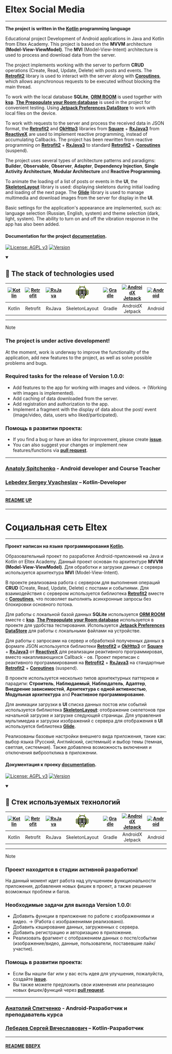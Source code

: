 # Eltex Social Media
<a name="up"></a>

---

**The project is written in the [Kotlin](https://kotlinlang.org) programming language**

Educational project Development of Android applications in Java and Kotlin from Eltex Academy.
This project is based on the **MVVM** architecture **(Model-View-ViewModel)**.
The **MVI** (Model-View-Intent) architecture is used to process and download data from the server.

The project implements working with the server to perform **CRUD** operations (Create, Read, Update, Delete) with posts and events.
The [**Retrofit2**](https://github.com/square/retrofit) library is used to interact with the server along with [**Coroutines**](https://github.com/Kotlin/kotlinx.coroutines ), which allows asynchronous requests to be executed without blocking the main thread.

To work with the local database **SQLite**, **[ORM ROOM](https://developer.android.com/training/data-storage/room)** is used together with **[ksp](https://developer.android.com/jetpack/androidx/releases/room)**.
**[The Prepopulate your Room database](https://developer.android.com/training/data-storage/room/prepopulate)** is used in the project for convenient testing.
Using **[Jetpack Preferences DataStore](https://developer.android.com/topic/libraries/architecture/datastore)** to work with local files on the device.

To work with requests to the server and process the received data in JSON format, the **[Retrofit2](https://github.com/square/retrofit)** and **[OkHttp3](https://github.com/square/okhttp)** libraries from **[Square](https://github.com/square)** + **[RxJava3](https://github.com/ReactiveX/RxJava)** from **[ReactiveX](https://github.com/ReactiveX)** are used to implement reactive programming, instead of accumulating Callbacks. The project has been rewritten from reactive programming on **[Retrofit2](https://github.com/square/retrofit)** + **[RxJava3](https://github.com/ReactiveX/RxJava)** to standard **[Retrofit2](https://github.com/square/retrofit)** + **[Coroutines](https://github.com/Kotlin/kotlinx.coroutines)** (suspend).

The project uses several types of architecture patterns and paradigms: **Builder**, **Observable**, **Observer**, **Adapter**, **Dependency Injection**, **Single Activity Architecture**, **Modular Architecture** and **Reactive Programming**.

To animate the loading of a list of posts or events in the **UI**, the [**SkeletonLayout**](https://github.com/Faltenreich/SkeletonLayout) library is used: displaying skeletons during initial loading and loading of the next page.
The [**Glide**](https://github.com/bumptech/glide) library is used to manage multimedia and download images from the server for display in the **UI**.

Basic settings for the application's appearance are implemented, such as: language selection (Russian, English, system) and theme selection (dark, light, system). The ability to turn on and off the vibration response in the app has also been added.

#### Documentation for the project [**documentation**](documentation/documentation.md).

[![License: AGPL v3](https://img.shields.io/badge/License-AGPL%20v3-blue.svg)](https://www.gnu.org/licenses/agpl-3.0)
[![Version](https://img.shields.io/badge/Version-0.18.1-green.svg)](https://github.com/LebedevSergeyVach/EltexSocialMedia/releases/tag/v0.18.1)

<details open="open">
    <summary><h2>🚀 The stack of technologies used</h2></summary>

| [<img src="https://cdn.jsdelivr.net/gh/devicons/devicon/icons/kotlin/kotlin-original.svg" width="40" height="40" alt="Kotlin" />](https://kotlinlang.org/) | [<img src="https://uploads-ssl.webflow.com/60996f3af06ca2ff488a7bfb/60a269bf446a85794a4d3b6b_Retrofit.jpg" width="40" height="40" alt="Retrofit" />](https://square.github.io/retrofit/) | [<img src="https://static.cdnlogo.com/logos/r/27/reactivex.svg" width="40" height="40" alt="RxJava" />](https://reactivex.io/) | [<img src="https://raw.githubusercontent.com/Faltenreich/SkeletonLayout/refs/heads/develop/images/android.png" width="40" height="40" alt="SkeletonLayout" />](https://github.com/Faltenreich/SkeletonLayout) | [<img src="https://cdn.jsdelivr.net/gh/devicons/devicon/icons/gradle/gradle-original.svg" width="40" height="40" alt="Gradle" />](https://gradle.org/) | [<img src="https://services.google.com/fh/files/emails/android_dev_newsletter_feb_image3.png" width="40" height="40" alt="AndroidX Jetpack" />](https://developer.android.com/jetpack) | [<img src="https://cdn.jsdelivr.net/gh/devicons/devicon/icons/android/android-plain-wordmark.svg" width="40" height="40" alt="Android" />](https://www.android.com/) | [<img src="https://s3.amazonaws.com/playstore/images/60bb08c2fc6d0bddb91e0e3553dcdb48" width="40" height="40" alt="Android" />](https://github.com/bumptech/glide?tab=readme-ov-file) |
|:----------------------------------------------------------------------------------------------------------------------------------------------------------:|:----------------------------------------------------------------------------------------------------------------------------------------------------------------------------------------:|:------------------------------------------------------------------------------------------------------------------------------:|:-------------------------------------------------------------------------------------------------------------------------------------------------------------------------------------------------------------:|:------------------------------------------------------------------------------------------------------------------------------------------------------:|:--------------------------------------------------------------------------------------------------------------------------------------------------------------------------------------:|:--------------------------------------------------------------------------------------------------------------------------------------------------------------------:|:-------------------------------------------------------------------------------------------------------------------------------------------------------------------------------------:|
|                                                                           Kotlin                                                                           |                                                                                         Retrofit                                                                                         |                                                             RxJava                                                             |                                                                                                SkeletonLayout                                                                                                 |                                                                         Gradle                                                                         |                                                                                    AndroidX Jetpack                                                                                    |                                                                               Android                                                                                |                                                                                         Glide                                                                                         |

</details>

---

> [!NOTE]
> ### **The project is under active development!**
>
> At the moment, work is underway to improve the functionality of the application, add new features to the project, as well as solve possible problems and bugs.
>
> ### Required tasks for the release of Version 1.0.0:
> - Add features to the app for working with images and videos. -> (Working with images is implemented).
> - Add caching of data downloaded from the server.
> - Add registration and authorization to the app.
> - Implement a fragment with the display of data about the post/ event (image/video, data, users who liked/participated).
>
> ### Помощь в развитии проекта:
> - If you find a bug or have an idea for improvement, please create [**issue**](https://github.com/LebedevSergeyVach/EltexSocialMedia/issues).
> - You can also suggest your changes or implement new features/functions via [**pull request**](https://github.com/LebedevSergeyVach/EltexSocialMedia/pulls).


---

### [Anatoly Spitchenko](https://gitflic.ru/user/onotole) - Android developer and Course Teacher

### [Lebedev Sergey Vyacheslav](https://github.com/LebedevSergeyVach) – Kotlin-Developer

---

#### [README](README.md) [UP](#up)

---

# Социальная сеть Eltex
<a name="вверх"></a>

---

**Проект написан на языке программирования [Kotlin](https://kotlinlang.org).**

Образовательный проект по разработке Android-приложений на Java и Kotlin от Eltex Academy.
Данный проект основан по архитектуре **MVVM** **(Model-View-ViewModel)**.
Для обработки и загрузки данных с сервера используется архитектура **MVI** (Model-View-Intent).

В проекте реализована работа с сервером для выполнения операций **CRUD** (Create, Read, Update, Delete) с постами и событиями.
Для взаимодействия с сервером используется библиотека [**Retrofit2**](https://github.com/square/retrofit) вместе с [**Coroutines**](https://github.com/Kotlin/kotlinx.coroutines), что позволяет выполнять асинхронные запросы без блокировки основного потока.

Для работы с локальной базой данных **SQLite** используется **[ORM ROOM](https://developer.android.com/training/data-storage/room)** вместе с **[ksp](https://developer.android.com/jetpack/androidx/releases/room)**.
**[The Prepopulate your Room database](https://developer.android.com/training/data-storage/room/prepopulate)** используется в проекте для удобства тестирования.
Используется **[Jetpack Preferences DataStore](https://developer.android.com/topic/libraries/architecture/datastore)** для работы с локальными файлами на устройстве.

Для работы с запросами на сервер и обработкой полученных данных в формате JSON используется библиотеки **[Retrofit2](https://github.com/square/retrofit)** и **[OkHttp3](https://github.com/square/okhttp)** от **[Square](https://github.com/square)** + **[RxJava3](https://github.com/ReactiveX/RxJava)** от **[ReactiveX](https://github.com/ReactiveX)** для реализации реактивного программировая, вместо накапливающихся Callback - ов. Проект переписан с реактивного программирования на **[Retrofit2](https://github.com/square/retrofit)** + **[RxJava3](https://github.com/ReactiveX/RxJava)** на стандартные **[Retrofit2](https://github.com/square/retrofit)** + **[Coroutines](https://github.com/Kotlin/kotlinx.coroutines)** (suspend).

В проекте используется несколько типов архитектурных паттернов и парадигм: **Строитель**, **Наблюдаемый**, **Наблюдатель**, **Адаптер**, **Внедрение зависимостей**, **Архитектура с одной активностью**, **Модульная архитектура** and **Реактивное программирование**.

Для анимации загрузки в **UI** списка данных постов или событий используется библиотека [**SkeletonLayout**](https://github.com/Faltenreich/SkeletonLayout): отображение скелетонов при начальной загрузке и загрузке следующей страницы.
Для управления мультимедиа и загрузки изображений с сервера для отображения в **UI** используется библиотека [**Glide**](https://github.com/bumptech/glide).

Реализованы базовые настройки внешнего вида приложения, такие как: выбор языка (Русский, Английский, системный) и выбор темы (темная, светлая, системная). Также добавлена возможность включения и отключения виброотклика в приложении.

#### Документация к проеку [**documentation**](documentation/documentation.md).

[![License: AGPL v3](https://img.shields.io/badge/License-AGPL%20v3-blue.svg)](https://www.gnu.org/licenses/agpl-3.0)
[![Version](https://img.shields.io/badge/Version-0.18.1-green.svg)](https://github.com/LebedevSergeyVach/EltexSocialMedia/releases/tag/v0.18.1)

<details open="open">
    <summary><h2>🚀 Стек используемых технологий</h2></summary>

| [<img src="https://cdn.jsdelivr.net/gh/devicons/devicon/icons/kotlin/kotlin-original.svg" width="40" height="40" alt="Kotlin" />](https://kotlinlang.org/) | [<img src="https://uploads-ssl.webflow.com/60996f3af06ca2ff488a7bfb/60a269bf446a85794a4d3b6b_Retrofit.jpg" width="40" height="40" alt="Retrofit" />](https://square.github.io/retrofit/) | [<img src="https://static.cdnlogo.com/logos/r/27/reactivex.svg" width="40" height="40" alt="RxJava" />](https://reactivex.io/) | [<img src="https://raw.githubusercontent.com/Faltenreich/SkeletonLayout/refs/heads/develop/images/android.png" width="40" height="40" alt="SkeletonLayout" />](https://github.com/Faltenreich/SkeletonLayout) | [<img src="https://cdn.jsdelivr.net/gh/devicons/devicon/icons/gradle/gradle-original.svg" width="40" height="40" alt="Gradle" />](https://gradle.org/) | [<img src="https://services.google.com/fh/files/emails/android_dev_newsletter_feb_image3.png" width="40" height="40" alt="AndroidX Jetpack" />](https://developer.android.com/jetpack) | [<img src="https://cdn.jsdelivr.net/gh/devicons/devicon/icons/android/android-plain-wordmark.svg" width="40" height="40" alt="Android" />](https://www.android.com/) | [<img src="https://s3.amazonaws.com/playstore/images/60bb08c2fc6d0bddb91e0e3553dcdb48" width="40" height="40" alt="Android" />](https://github.com/bumptech/glide?tab=readme-ov-file) |
|:----------------------------------------------------------------------------------------------------------------------------------------------------------:|:----------------------------------------------------------------------------------------------------------------------------------------------------------------------------------------:|:------------------------------------------------------------------------------------------------------------------------------:|:-------------------------------------------------------------------------------------------------------------------------------------------------------------------------------------------------------------:|:------------------------------------------------------------------------------------------------------------------------------------------------------:|:--------------------------------------------------------------------------------------------------------------------------------------------------------------------------------------:|:--------------------------------------------------------------------------------------------------------------------------------------------------------------------:|:-------------------------------------------------------------------------------------------------------------------------------------------------------------------------------------:|
|                                                                           Kotlin                                                                           |                                                                                         Retrofit                                                                                         |                                                             RxJava                                                             |                                                                                                SkeletonLayout                                                                                                 |                                                                         Gradle                                                                         |                                                                                    AndroidX Jetpack                                                                                    |                                                                               Android                                                                                |                                                                                         Glide                                                                                         |

</details>

---

> [!NOTE]  
> ### **Проект находится в стадии активной разработки!**
>
> На данный момент идет работа над улучшением функциональности приложения, добавления новых фишек в проект, а также решение возможных проблем и багов.
> 
> ### Необходимые задачи для выхода Version 1.0.0:
> - Добавить функции в приложение по работе с изображениями и видео. -> (Работа с изображениями реализовано).
> - Добавить кэширование данных, загруженных с сервера.
> - Добавить регистрацию и авторизацию в приложение.
> - Реализовать фрагмент с отображением данных о посте/событии (изображение/видео, данные, пользователи, поставевшие лайк/участие).
>
> ### Помощь в развитии проекта:
> - Если Вы нашли баг или у вас есть идея для улучшения, пожалуйста, создайте [**issue**](https://github.com/LebedevSergeyVach/EltexSocialMedia/issues).
> - Вы также можете предложить свои изменения или реализацию новых фишек/функций через [**pull request**](https://github.com/LebedevSergeyVach/EltexSocialMedia/pulls).

---

### [Анатолий Спитченко](https://gitflic.ru/user/onotole) - Android-Разработчик и преподаватель курса

### [Лебедев Сергей Вячеславович](https://github.com/LebedevSergeyVach) – Kotlin-Разработчик

---

#### [README](README.md) [ВВЕРХ](#вверх)
